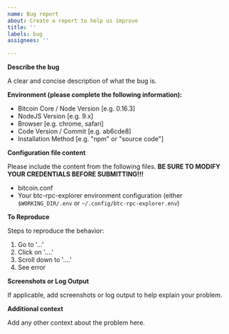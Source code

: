 ```yaml
---
name: Bug report
about: Create a report to help us improve
title: ''
labels: bug
assignees: ''

---
```


**Describe the bug**

A clear and concise description of what the bug is.

**Environment (please complete the following information):**

 - Bitcoin Core / Node Version [e.g. 0.16.3]
 - NodeJS Version [e.g. 9.x]
 - Browser [e.g. chrome, safari]
 - Code Version / Commit [e.g. ab6cde8]
 - Installation Method [e.g. "npm" or "source code"]
 
**Configuration file content**

Please include the content from the following files. **BE SURE TO MODIFY YOUR CREDENTIALS BEFORE SUBMITTING!!!**
 - bitcoin.conf
 - Your btc-rpc-explorer environment configuration (either `$WORKING_DIR/.env` or `~/.config/btc-rpc-explorer.env`)

**To Reproduce**

Steps to reproduce the behavior:
1. Go to '...'
2. Click on '....'
3. Scroll down to '....'
4. See error

**Screenshots or Log Output**

If applicable, add screenshots or log output to help explain your problem.

**Additional context**

Add any other context about the problem here.
